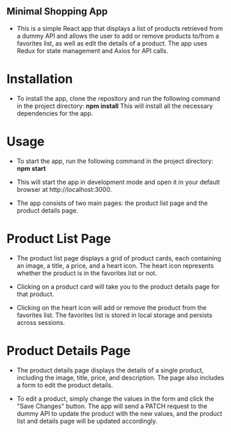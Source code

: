 ## Minimal Shopping App
- This is a simple React app that displays a list of products retrieved from a dummy API and allows the user to add or remove products to/from a favorites list, as well as edit the details of a product. The app uses Redux for state management and Axios for API calls.

# Installation
- To install the app, clone the repository and run the following command in the project directory:
**npm install**
This will install all the necessary dependencies for the app.

# Usage
- To start the app, run the following command in the project directory:
**npm start**

- This will start the app in development mode and open it in your default browser at http://localhost:3000.

- The app consists of two main pages: the product list page and the product details page.

# Product List Page
- The product list page displays a grid of product cards, each containing an image, a title, a price, and a heart icon. The heart icon represents whether the product is in the favorites list or not.

- Clicking on a product card will take you to the product details page for that product.

- Clicking on the heart icon will add or remove the product from the favorites list. The favorites list is stored in local storage and persists across sessions.

# Product Details Page
- The product details page displays the details of a single product, including the image, title, price, and description. The page also includes a form to edit the product details.

- To edit a product, simply change the values in the form and click the "Save Changes" button. The app will send a PATCH request to the dummy API to update the product with the new values, and the product list and details page will be updated accordingly.
